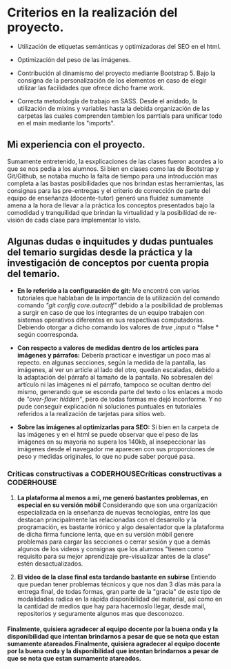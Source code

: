 # Criterios en la realización del proyecto.

- Utilización de etiquetas semánticas y optimizadoras del SEO en el html.
- Optimización del peso de las imágenes.
- Contribución al dinamismo del proyecto mediante Bootstrap 5. Bajo la consigna de la personalización de los elementos en caso de elegir utilizar las facilidades que ofrece dicho frame work.

- Correcta metodología de trabajo en SASS. Desde el anidado, la utilización de mixins y variables hasta la debida organización de las carpetas las cuales comprenden tambien los parrtials para unificar todo en el main mediante los "imports".

## Mi experiencia con el proyecto.

Sumamente entretenido, la esxplicaciones de las clases fueron acordes a lo que se nos pedia a los alumnos. Si bien en clases como las de Bootstrap y Git/Github, se notaba mucho la falta de tiempo para una introducción mas completa a las bastas posibilidades que nos brindan estas herramientas, las consignas para las pre-entregas y el criterio de corrección de parte del equipo de enseñanza (docente-tutor) generó una fluidez sumamente amena a la hora de llevar a la práctica los conceptos presentados bajo la comodidad y tranquilidad que brindan la virtualidad y la posibilidad de re-visión de cada clase para implementar lo visto.

## Algunas dudas e inquitudes y dudas puntuales del temario surgidas desde la práctica y la investigación de conceptos por cuenta propia del temario.

- **En lo referido a la configuración de git:**
Me encontré con varios tutoriales que hablaban de la importancia de la utilización del comando comando *"git config core.autocrlf"* debido a la posibilidad de problemas a surgir en caso de que los integrantes de un equipo trabajen con sistemas operativos diferentes en sus respectivas computadoras. Debiendo otorgar a dicho comando los valores de *true* ,*input* o *false * según coorresponda.

- **Con respecto a valores de medidas dentro de los articles para imágenes y párrafos:**
Debería practicar e investigar un poco mas al repecto. en algunas secciones, según la medida de la pantalla, las imágenes, al ver un article al lado del otro, quedan escaladas, debido a la adaptación del párrafo al tamaño de la pantalla. No sobresalen del artículo ni las imágenes ni el párrafo, tampoco se ocultan dentro del mismo, generando que se esconda parte del texto o los enlaces a modo de *"over-flow: hidden"*, pero de todas formas me dejó inconforme. Y no pude conseguir explicación ni soluciones puntuales en tutoriales referidos a la realización de tarjetas para sitios web.

- **Sobre las imágenes al optimizarlas para SEO:**
Si bien en la carpeta de las imágenes y en el html se puede observar que el peso de las imágenes en su mayoria no supera los 140kb, al insepeccionar las imágenes desde el navegador me aparecen con sus proporciones de peso y medidas originales, lo que no pude saber porqué pasa.

### Críticas constructivas a CODERHOUSECríticas constructivas a CODERHOUSE

1. **La plataforma al menos a mi, me generó bastantes problemas, en especial en su versión móbil**
Considerando que son una organización especializada en la enseñanza de nuevas tecnologías, entre las que destacan principalmente las relacionadas con el desarrollo y la programación, es bastante irónico y algo desalentador que la plataforma de dicha firma funcione lenta, que en su versión móbil genere problemas para cargar las secciones o cerrar sesión y que a demás algunos de los videos y consignas que los alumnos "tienen como requisito para su mejor aprendizaje pre-visualizar antes de la clase" estén desactualizados.

2. **El video de la clase final esta tardando bastante en subirse**
Entiendo que puedan tener problemas técnicos y que nos dan 3 días más para la entrega final, de todas formas, gran parte de la "gracia" de este tipo de modalidades radica en la rápida disponibilidad del material, así como en la cantidad de medios que hay para hacernoslo llegar, desde mail, repositorios y seguramente algunos mas que desconozco.

#### Finalmente, quisiera agradecer al equipo docente por la buena onda y la disponibilidad que intentan brindarnos a pesar de que se nota que estan sumamente atareados.Finalmente, quisiera agradecer al equipo docente por la buena onda y la disponibilidad que intentan brindarnos a pesar de que se nota que estan sumamente atareados.
